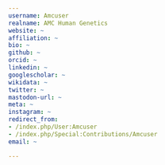 ```yaml
---
username: Amcuser
realname: AMC Human Genetics
website: ~
affiliation: ~
bio: ~
github: ~
orcid: ~
linkedin: ~
googlescholar: ~
wikidata: ~
twitter: ~
mastodon-url: ~
meta: ~
instagram: ~
redirect_from:
- /index.php/User:Amcuser
- /index.php/Special:Contributions/Amcuser
email: ~

---
```

